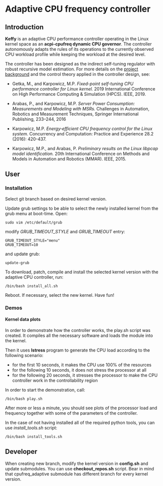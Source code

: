 # Adaptive CPU frequency controller

## Introduction


**Keffy** is an adaptive CPU performance controller operating in the Linux kernel
space as an **acpi-cpufreq dynamic CPU governor**. The controller autonomously
adapts the rules of its operations to the currently observed CPU workload
profile while keeping the workload at the desired level.

The controller has been designed as the indirect self-tuning regulator with
robust recursive model estimation. For more details on the [project background](https://www.researchgate.net/publication/335110363_Fixed-point_self-tuning_CPU_performance_controller_for_Linux_kernel)
and the control theory applied in the controller design, see:

* Getka, M., and Karpowicz, M.P. *Fixed-point self-tuning CPU performance controller for Linux kernel.* 2019 International Conference on High Performance Computing & Simulation (HPCS). IEEE, 2019.

* Arabas, P., and Karpowicz, M.P. *Server Power Consumption: Measurements and Modeling with MSRs.* Challenges in Automation, Robotics and Measurement Techniques, Springer International Publishing, 233–244, 2016

* Karpowicz, M.P. *Energy‐efficient CPU frequency control for the Linux system.* Concurrency and Computation: Practice and Experience 28.2 (2016): 420-437.

* Karpowicz, M.P., and Arabas, P. *Preliminary results on the Linux libpcap model identification.* 20th International Conference on Methods and Models in Automation and Robotics (MMAR). IEEE, 2015.



## User

### Installation

Select git branch based on desired kernel version.

Update grub settings to be able to select the newly installed kernel from the grub menu at boot-time. Open:
```
sudo vim /etc/default/grub
```
modify *GRUB_TIMEOUT_STYLE* and *GRUB_TIMEOUT* entry:
```
GRUB_TIMEOUT_STYLE="menu"
GRUB_TIMEOUT=10
```
and update grub:
```
update-grub
```

To download, patch, compile and install the selected kernel version with the adaptive CPU controller, run:
```
/bin/bash install_all.sh
```

Reboot. If necessary, select the new kernel. Have fun!


### Demos

#### Kernel data plots

In order to demonstrate how the controller works, the play.sh script was created.
It compiles all the necessary software and loads the module into the kernel.

Then it uses **lstress** program to generate the CPU load according to the following scenario:
* for the first 10 seconds, it makes the CPU use 100% of the resources
* for the following 10 seconds, it does not stress the processor at all
* for the following 20 seconds, it stresses the processor to make the CPU
	controller work in the controllability region

In order to start the demonstration, call:
```
/bin/bash play.sh
```

After more or less a minute, you should see plots of the processor load and
frequency together with some of the parameters of the controller.

In the case of not having installed all of the required python tools,
you can use *install_tools.sh* script:
```
/bin/bash install_tools.sh
```


## Developer

When creating new branch, modify the kernel version in **config.sh** and update
submodules. You can use **checkout_repos.sh** script. Bear in mind that
cpufreq_adaptive submodule has different branch for every kernel version.

